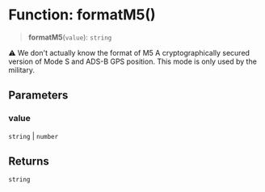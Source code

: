 # Function: formatM5()

> **formatM5**(`value`): `string`

⚠️ We don't actually know the format of M5
A cryptographically secured version of Mode S and ADS-B GPS position.
This mode is only used by the military.

## Parameters

### value

`string` | `number`

## Returns

`string`
